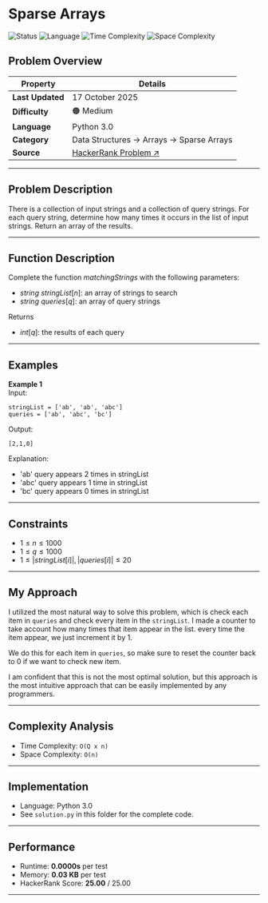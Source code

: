 # Sparse Arrays

![Status](https://img.shields.io/badge/Status-Solved-brightgreen)
![Language](https://img.shields.io/badge/Language-Python-blue)
![Time Complexity](https://img.shields.io/badge/Time%20Complexity-O(Qxn)-beige)
![Space Complexity](https://img.shields.io/badge/Space%20Complexity-O(n)-9cf)

## Problem Overview

| Property | Details |
|----------|---------|
| **Last Updated** | 17 October 2025 |
| **Difficulty** | 🟠 Medium |
| **Language** | Python 3.0 |
| **Category** | Data Structures → Arrays → Sparse Arrays |
| **Source** | [HackerRank Problem ↗](https://www.hackerrank.com/challenges/sparse-arrays/problem) |

---

## Problem Description
There is a collection of input strings and a collection of query strings. For each query string, determine how many times it occurs in the list of input strings. Return an array of the results.

---

## Function Description
Complete the function $matchingStrings$ with the following parameters:
* $string\ stringList[n]$: an array of strings to search
* $string\ queries[q]$: an array of query strings

Returns
* $int[q]$: the results of each query

---

## Examples
**Example 1**  
Input: <br/>
```
stringList = ['ab', 'ab', 'abc']
queries = ['ab', 'abc', 'bc']
```

Output: <br/>
```
[2,1,0]
```

Explanation: <br/>
* 'ab' query appears 2 times in stringList
* 'abc' query appears 1 time in stringList
* 'bc' query appears 0 times in stringList

---

## Constraints
* $1 \leq n \leq 1000$
* $1 \leq q \leq 1000$
* $1 \leq |stringList[i]|,|queries[i]| \leq 20$

---

## My Approach
I utilized the most natural way to solve this problem, which is check each item in `queries` and check every item in the `stringList`. I made a counter to take account how many times that item appear in the list. every time the item appear, we just increment it by 1.

We do this for each item in `queries`, so make sure to reset the counter back to 0 if we want to check new item.

I am confident that this is not the most optimal solution, but this approach is the most intuitive approach that can be easily implemented by any programmers.

---

## Complexity Analysis
* Time Complexity: `O(Q x n)`
* Space Complexity: `O(n)`

---

## Implementation
* Language: Python 3.0
* See `solution.py` in this folder for the complete code.

---

## Performance
* Runtime: **0.0000s** per test
* Memory: **0.03 KB** per test
* HackerRank Score: **25.00** / 25.00

---

<!-- ## Alternate Approaches (Optional)
List other ways you could have solved the problem:
* Brute force vs optimized solution
* Trade-offs in complexity -->

<!-- --- -->

<!-- ## Lessons Learned (Optional)
Key takeaways, mistakes made, or new techniques learned. -->
